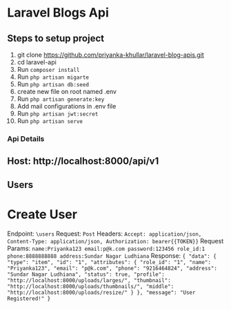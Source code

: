 # Laravel Blogs Api

## Steps to setup project 

1. git clone https://github.com/priyanka-khullar/laravel-blog-apis.git
2. cd laravel-api
3. Run `composer install`
4. Run `php artisan migarte`
5. Run `php artisan db:seed`
6. create new file on root named .env
7. Run `php artisan generate:key`
8. Add mail configurations in .env file
9. Run `php artisan jwt:secret`
10. Run `php artisan serve`

### Api Details 
Host: http://localhost:8000/api/v1
-------------------------------------------------------------------------------------
## Users 

# Create User
Endpoint: `\users`
Request: `Post`
Headers: 
   `Accept: application/json,
    Content-Type: application/json,
    Authorization: bearer{{TOKEN}}`
Request Params:
    `name:Priyanka123
     email:p@k.com
     password:123456
     role_id:1
     phone:8888888888
     address:Sundar Nagar Ludhiana`
Response: 
    ```{
          "data": {
              "type": "item",
              "id": "1",
              "attributes": {
                  "role_id": "1",
                  "name": "Priyanka123",
                  "email": "p@k.com",
                  "phone": "9216464824",
                  "address": "Sundar Nagar Ludhiana",
                  "status": true,
                  "profile": "http://localhost:8000/uploads/larges/",
                  "thumbnail": "http://localhost:8000/uploads/thumbnails/",
                  "middle": "http://localhost:8000/uploads/resize/"
              }
          },
          "message": "User Registered!"
      }```



